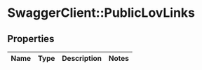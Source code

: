 # SwaggerClient::PublicLovLinks

## Properties
Name | Type | Description | Notes
------------ | ------------- | ------------- | -------------


